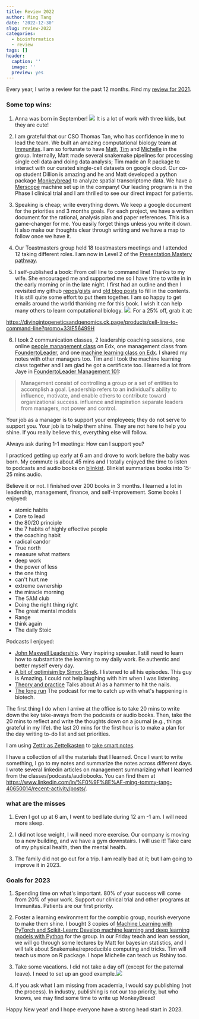 ```yaml
---
title: Review 2022
author: Ming Tang
date: '2022-12-30'
slug: review-2022
categories:
  - bioinformatics
  - review
tags: []
header:
  caption: ''
  image: ''
  preview: yes
---
```


Every year, I write a review for the past 12 months. Find my [review for 2021](https://divingintogeneticsandgenomics.rbind.io/post/review-2021/).


### Some top wins:

1. Anna was born in September! ![](/img/family.png)
It is a lot of work with three kids, but they are cute!

2. I am grateful that our CSO Thomas Tan, who has confidence in me to lead the team. We built an amazing computational biology team at [Immunitas](https://www.immunitastx.com/). I am so fortunate to have [Matt](https://twitter.com/Matthew_N_B), [Tim](https://twitter.com/NieuwenhuisTim) and [Michelle](https://www.linkedin.com/in/meixue-michelle-duan-a6902213a/) in the group. Internally, Matt made several snakemake pipelines for processing single cell data and doing data analysis; Tim made an R package to interact with our curated single-cell datasets on google cloud. Our co-op student Dillion is amazing and he and Matt developed a python package [Monkeybread](https://monkeybread.readthedocs.io/en/v0.6.0/notebooks/tutorial.html) to analyze spatial transcriptome data. We have a [Merscope](https://vizgen.com/) machine set up in the company! Our leading program is in the Phase I clinical trial and I am thrilled to see our direct impact for patients.

3. Speaking is cheap; write everything down. We keep a google document for the priorities and 3 months goals. For each project, we have a written document for the rational, analysis plan and paper references. This is a game-changer for me. You easily forget things unless you write it down. It also make our thoughts clear through writing and we have a map to follow once we have it.

4. Our Toastmasters group held 18 toastmasters meetings and I attended 12 taking different
roles. I am now in Level 2 of the [Presentation Mastery pathway](https://www.toastmasters.org/pathways-overview/pathways-presentation-mastery-path).

5. I self-published a book: From cell line to command line! Thanks to my wife. She encouraged
me and supported me so I have time to write in in the early morning or in the late night. I first had 
an outline and then I revisited my github [repos](https://github.com/crazyhottommy?tab=repositories)/[gists](https://gist.github.com/crazyhottommy) and [old blog posts](https://crazyhottommy.blogspot.com/) to fill in the contents. It is 
still quite some effort to put them together. I am so happy to get emails around the world thanking me for this book. I wish it can help many others
to learn computational biology. ![](/img/bookcover.png). For a 25% off, grab it at:

https://divingintogeneticsandgenomics.ck.page/products/cell-line-to-command-line?promo=33IE56499H


6. I took 2 communication classes, 2 leadership coaching sessions, one online [people management class](https://courses.edx.org/certificates/9c6c4f2e9d5a4ed7ad3c12a15b9c112b) on Edx, one management class from [FoundertoLeader](https://www.founderleadercoach.com/), and one [machine learning class on Edx](https://courses.edx.org/certificates/ad2ce7ec257b4a62beb40aaa9be3f8a4). I shared my notes with other managers too. Tim and I took the machine learning class together and I am glad he got a certificate too. I learned a lot from Jaye in [FoundertoLeader Management 101](https://www.founderleadercoach.com/management-course): 

>Management consist of controlling a group or a set of entities to accomplish a goal. Leadership refers to an individual's ability to influence, motivate, and enable others to contribute toward organizational success. influence and inspiration separate leaders from managers, not power and control.

Your job as a manager is to support your employees; they do not serve to support you. Your job is to help them shine. They are not here to help you shine. If you really believe this, everything else will follow.

Always ask during 1-1 meetings: How can I support you?

I practiced getting up early at 6 am and drove to work before the baby was born. My commute is about 
45 mins and I totally enjoyed the time to listen to podcasts and audio books on [blinkist](blinkist.com).
Blinkist summarizes books into 15-25 mins audio. 

Believe it or not. I finished over 200 books in 3 months. I learned a lot in leadership, management,
finance, and self-improvement. Some books I enjoyed:

- atomic habits
- Dare to lead
- the 80/20 principle 
- the 7 habits of highly effective people 
- the coaching habit 
- radical candor 
- True north 
- measure what matters 
- deep work 
- the power of less 
- the one thing 
- can't hurt me 
- extreme ownership 
- the miracle morning 
- The 5AM club 
- Doing the right thing right 
- The great mental models 
- Range 
- think again 
- The daily Stoic 

Podcasts I enjoyed:

- [John Maxwell Leadership](https://johnmaxwellleadershippodcast.com/). Very inspiring speaker. I still need to learn how to substantiate the learning to my daily work. Be authentic and better myself every day.
- [A bit of optimisim by Simon Sinek](https://simonsinek.com/podcast/). I listened to all his episodes. This guy is Amazing. I could not help laughing with him when I was listening.
- [Theory and practice](https://podcast.gv.com/) Talks about AI as a hammer to hit the nails.
- [The long run](https://podcasts.apple.com/us/podcast/the-long-run-with-luke-timmerman/id1282838969) The podcast for me to catch up with what's happening in biotech.

The first thing I do when I arrive at the office is to take 20 mins to write down the
key take-aways from the podcasts or audio books. Then, take the 20 mins to reflect and write the thoughts down on a journal (e.g., things grateful in my life). the last 20 mins for the first hour is to make a plan for the day writing to-do list and set priorities.

I am using [Zettlr as Zettelkasten](https://docs.zettlr.com/en/guides/guide-zettelkasten/) to [take smart notes](https://www.amazon.com/How-Take-Smart-Notes-Nonfiction/dp/1542866502).

I have a collection of all the materials that I learned. Once I want to write something, I go to my notes
and summarize the notes across different days. I wrote several linkedin articles on management summarizing what I learned from the classes/podcasts/audiobooks. You can find them at https://www.linkedin.com/in/%F0%9F%8E%AF-ming-tommy-tang-40650014/recent-activity/posts/.


### what are the misses

1. Even I got up at 6 am, I went to bed late during 12 am -1 am. I will need more sleep.

2. I did not lose weight, I will need more exercise. Our company is moving to a new building, 
and we have a gym downstairs. I will use it! Take care of my physical health, then the mental health.

3. The family did not go out for a trip. I am really bad at it; but I am going to improve it in 2023.


### Goals for 2023

1. Spending time on what's important. 80% of your success will come from 20% of your work.
Support our clinical trial and other programs at Immunitas. Patients are our first priority.

2. Foster a learning environment for the compbio group, nourish everyone to make them shine.
I bought 3 copies of [Machine Learning with PyTorch and Scikit-Learn: Develop machine learning and deep learning models with Python](https://www.amazon.com/Machine-Learning-PyTorch-Scikit-Learn-learning-ebook/dp/B09NW48MR1) for the group. In our Friday teach and lean session, we will go through some lectures by Matt for bayesian statistics, and I will talk about Snakemake/reproducible computing and tricks. Tim will teach us more on R package. I hope Michelle can teach us Rshiny too.

3. Take some vacations. I did not take a day off (except for the paternal leave). I need to set up an good example.![](/img/takeoff.png)

4. If you ask what I am missing from academia, I would say publishing (not the process). In industry, publishing is not our top priority, but who knows, we may find some time to write up MonkeyBread!

Happy New year! and I hope everyone have a strong head start in 2023.


